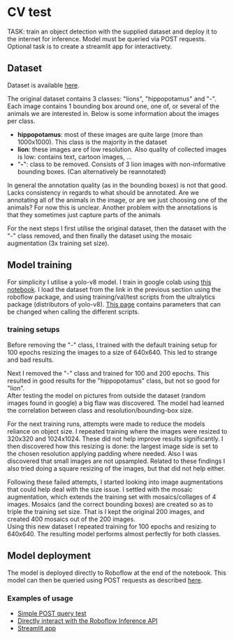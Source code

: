 # CV test
TASK: train an object detection with the supplied dataset and deploy it to the internet for inference. Model must be queried via POST requests. Optional task is to create a streamlit app for interactivety.



## Dataset
Dataset is available [here](https://universe.roboflow.com/adriansletten/lions_and_hippos).

The original dataset contains 3 classes: "lions", "hippopotamus" and "-". Each image contains 1 bounding box around one, one of, or several of the animals we are interested in. Below is some information about the images per class.
- **hippopotamus**: most of these images are quite large (more than 1000x1000). This class is the majority in the dataset
- **lion**: these images are of low resolution. Also quality of collected images is low: contains text, cartoon images, ...
- "**-**": class to be removed. Consists of 3 lion images with non-informative bounding boxes. (Can alternatively be reannotated)

In general the annotation quality (as in the bounding boxes) is not that good. Lacks consistency in regards to what should be annotated. Are we annotating all of the animals in the image, or are we just choosing one of the animals? For now this is unclear. Another problem with the annotations is that they sometimes just capture parts of the animals

For the next steps I first utilise the original dataset, then the dataset with the "-" class removed, and then finally the dataset using the mosaic augmentation (3x training set size). 


## Model training
For simplicity I utilise a yolo-v8 model. I train in google colab using [this notebook](model_training.ipynb). I load the dataset from the link in the previous section using the roboflow package, and using training/val/test scripts from the ultralytics package (distributors of yolo-v8). [This page](https://docs.ultralytics.com/usage/cfg/) contains parameters that can be changed when calling the different scripts.

### training setups
Before removing the "-" class, I trained with the default training setup for 100 epochs resizing the images to a size of 640x640. This led to strange and bad results.

Next I removed the "-" class and trained for 100 and 200 epochs. This resulted in good results for the "hippopotamus" class, but not so good for "lion". \
After testing the model on pictures from outside the dataset (random images found in google) a big flaw was discovered. The model had learned the correlation between class and resolution/bounding-box size. 

For the next training runs, attempts were made to reduce the models reliance on object size. I repeated training where the images were resized to 320x320 and 1024x1024. These did not help improve results significantly. I then discovered how this resizing is done: the largest image side is set to the chosen resolution applying padding where needed. Also I was discovered that small images are not upsampled. Related to these findings I also tried doing a square resizing of the images, but that did not help either. 

Following these failed attempts, I started looking into image augmentations that could help deal with the size issue. I settled with the mosaic augmentation, which extends the training set with mosaics/collages of 4 images. Mosaics (and the correct bounding boxes) are created so as to triple the training set size. That is I kept the original 200 images, and created 400 mosaics out of the 200 images. \
Using this new dataset I repeated training for 100 epochs and resizing to 640x640. The resulting model performs almost perfectly for both classes.


## Model deployment
The model is deployed directly to Roboflow at the end of the notebook. This model can then be queried using POST requests as described [here](https://docs.roboflow.com/deploy/hosted-api/object-detection#inference-api-parameters).

### Examples of usage
- [Simple POST query test](test_request.py)
- [Directly interact with the Roboflow Inference API](https://detect.roboflow.com)
- [Streamlit app](https://cvtest-lions-and-hippos.streamlit.app)
